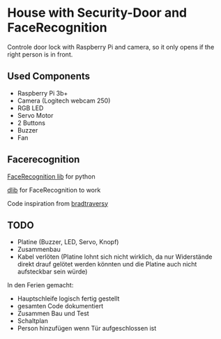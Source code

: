 # House with Security-Door and FaceRecognition
Controle door lock with Raspberry Pi and camera, so it only opens if the right person is in front.

## Used Components
 - Raspberry Pi 3b+
 - Camera (Logitech webcam 250)
 - RGB LED
 - Servo Motor
 - 2 Buttons
 - Buzzer
 - Fan



## Facerecognition

[FaceRecognition lib](https://github.com/ageitgey/face_recognition) for python

[dlib](http://dlib.net/python/index.html) for FaceRecognition to work

Code inspiration from [bradtraversy](https://github.com/bradtraversy/face_recognition_examples/blob/master/indentify.py)

## TODO
 - Platine (Buzzer, LED, Servo, Knopf)
 - Zusammenbau
 - Kabel verlöten (Platine lohnt sich nicht wirklich, da nur Widerstände direkt drauf gelötet werden könnten und die Platine auch nicht aufsteckbar sein würde)

In den Ferien gemacht:
 - Hauptschleife logisch fertig gestellt
 - gesamten Code dokumentiert
 - Zusammen Bau und Test
 - Schaltplan
 - Person hinzufügen wenn Tür aufgeschlossen ist
